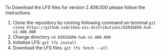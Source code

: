To Download the LFS files for version 2.408.000 please follow the instructions

1. Clone the repository by running following command on terminal `git clone https://github.com/ikea-oss-distributions/DIRIGERA-hub-v2.408.000`
2. Change directory `cd DIRIGERA-hub-v2.408.000`
3. Initialize LFS: `git lfs install`
4. Download the LFS files: `git lfs fetch --all`
